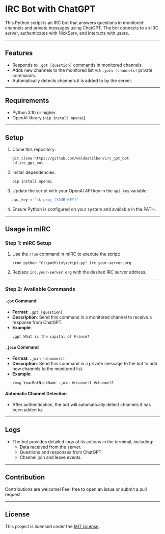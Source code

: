 # IRC Bot with ChatGPT

This Python script is an IRC bot that answers questions in monitored channels and private messages using ChatGPT. The bot connects to an IRC server, authenticates with NickServ, and interacts with users.

---

## Features

- Responds to `.gpt [question]` commands in monitored channels.
- Adds new channels to the monitored list via `.join [channels]` private commands.
- Automatically detects channels it is added to by the server.

---

## Requirements

- Python 3.10 or higher
- OpenAI library (`pip install openai`)

---

## Setup

1. Clone this repository:

   ```bash
   git clone https://github.com/waldostilben/irc_gpt_bot
   cd irc_gpt_bot
   ```

2. Install dependencies:

   ```bash
   pip install openai
   ```

3. Update the script with your OpenAI API key in the `api_key` variable:

   ```python
   api_key = "sk-proj-[YOUR-KEY]"
   ```

4. Ensure Python is configured on your system and available in the PATH.

---

## Usage in mIRC

### Step 1: mIRC Setup

1. Use the `/run` command in mIRC to execute the script:

   ```mirc
   /run python "C:\path\to\script.py" irc.your-server.org
   ```

2. Replace `irc.your-server.org` with the desired IRC server address.

---

### Step 2: Available Commands

#### `.gpt` Command

- **Format**: `.gpt [question]`
- **Description**: Send this command in a monitored channel to receive a response from ChatGPT.
- **Example**:
  ```
  .gpt What is the capital of France?
  ```

#### `.join` Command

- **Format**: `.join [channels]`
- **Description**: Send this command in a private message to the bot to add new channels to the monitored list.
- **Example**:
  ```
  /msg YourBotNickName .join #channel1 #channel2
  ```

#### Automatic Channel Detection

- After authentication, the bot will automatically detect channels it has been added to.

---

## Logs

- The bot provides detailed logs of its actions in the terminal, including:
  - Data received from the server.
  - Questions and responses from ChatGPT.
  - Channel join and leave events.

---

## Contribution

Contributions are welcome! Feel free to open an issue or submit a pull request.

---

## License

This project is licensed under the [MIT License](LICENSE).
